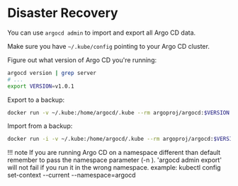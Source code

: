 # Disaster Recovery

You can use `argocd admin` to import and export all Argo CD data.

Make sure you have `~/.kube/config` pointing to your Argo CD cluster.

Figure out what version of Argo CD you're running:

```bash
argocd version | grep server
# ...
export VERSION=v1.0.1
```

Export to a backup:

```bash
docker run -v ~/.kube:/home/argocd/.kube --rm argoproj/argocd:$VERSION argocd admin export > backup.yaml
```

Import from a backup:

```bash
docker run -i -v ~/.kube:/home/argocd/.kube --rm argoproj/argocd:$VERSION argocd admin import - < backup.yaml
```

!!! note
    If you are running Argo CD on a namespace different than default remember to pass the namespace parameter (-n <namespace>). 'argocd admin export' will not fail if you run it in the wrong namespace.
    example: kubectl config set-context --current --namespace=argocd

